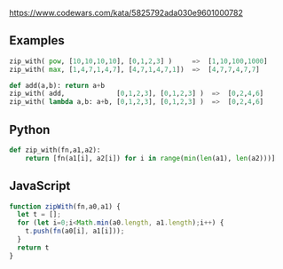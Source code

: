 https://www.codewars.com/kata/5825792ada030e9601000782

## Examples
```python
zip_with( pow, [10,10,10,10], [0,1,2,3] )     =>  [1,10,100,1000]
zip_with( max, [1,4,7,1,4,7], [4,7,1,4,7,1])  =>  [4,7,7,4,7,7]

def add(a,b): return a+b
zip_with( add,             [0,1,2,3], [0,1,2,3] )  =>  [0,2,4,6]
zip_with( lambda a,b: a+b, [0,1,2,3], [0,1,2,3] )  =>  [0,2,4,6] 
```

## Python
```python
def zip_with(fn,a1,a2):
    return [fn(a1[i], a2[i]) for i in range(min(len(a1), len(a2)))]  
```

## JavaScript
```js
function zipWith(fn,a0,a1) {
  let t = [];
  for (let i=0;i<Math.min(a0.length, a1.length);i++) {
    t.push(fn(a0[i], a1[i]));
  }
  return t
}
```